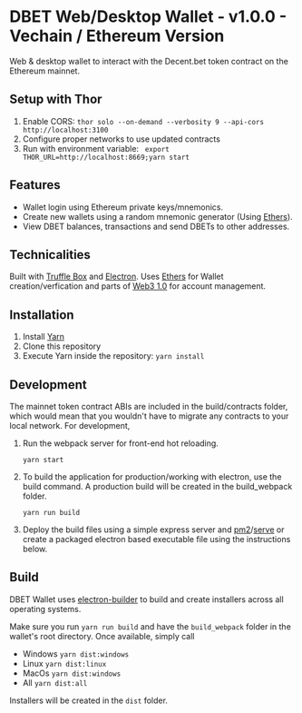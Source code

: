 # DBET Web/Desktop Wallet - v1.0.0 - Vechain / Ethereum Version

Web & desktop wallet to interact with the Decent.bet token contract on 
the Ethereum mainnet. 

## Setup with Thor

1. Enable CORS: `thor solo --on-demand --verbosity 9 --api-cors http://localhost:3100`
2. Configure proper networks to use updated contracts
3. Run with environment variable: ` export THOR_URL=http://localhost:8669;yarn start`

## **Features**

- Wallet login using Ethereum private keys/mnemonics.
- Create new wallets using a random mnemonic generator (Using [Ethers](https://github.com/ethers-io/ethers.js)).
- View DBET balances, transactions and send DBETs to other addresses.

## **Technicalities**

Built with [Truffle Box](truffle-box.github.io) and [Electron](https://github.com/electron/electron). Uses [Ethers](https://github.com/ethers-io/ethers.js) for Wallet creation/verfication and parts of [Web3 1.0](https://github.com/ethereum/web3.js/tree/1.0) for account management.

## **Installation**
1. Install [Yarn](https://yarnpkg.com/lang/en/docs/install/)
2. Clone this repository
3. Execute Yarn inside the repository: `yarn install`

## **Development**

The mainnet token contract ABIs are included in the build/contracts folder, which would mean
that you wouldn't have to migrate any contracts to your local network. For development, 
    
1. Run the webpack server for front-end hot reloading. 

    ```
    yarn start
    ```

2. To build the application for production/working with electron, use the build command. 
A production build will be created in the build_webpack folder.

    ```
    yarn run build
    ```

3. Deploy the build files using a simple express server and [pm2](https://github.com/Unitech/pm2)/[serve](https://github.com/zeit/serve) or
   create a packaged electron based executable file using the instructions below.

## **Build**

DBET Wallet uses [electron-builder](https://github.com/electron-userland/electron-builder) 
to build and create installers across all operating systems.

Make sure you run `yarn run build` and have the `build_webpack` folder in the wallet's root 
directory. Once available, simply call 

- Windows `yarn dist:windows`
- Linux `yarn dist:linux`
- MacOs `yarn dist:windows`
- All `yarn dist:all`

Installers will be created in the `dist` folder.